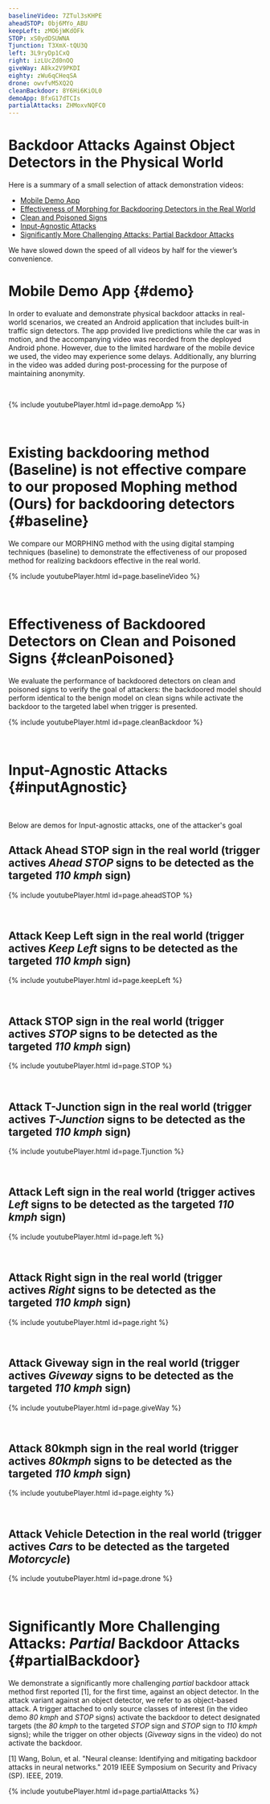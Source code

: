 ```yaml
---
baselineVideo: 7ZTul3sKHPE
aheadSTOP: 0bj6MYo_ABU
keepLeft: zMO6jWKdOFk
STOP: xS0ydDSUWNA 
Tjunction: T3XmX-tQU3Q
left: 3L9ryDp1CxQ
right: izLUcZd0nOQ
giveWay: A8kx2V9PKDI
eighty: zWu6qCHeqSA
drone: owvfvM5XQ2Q
cleanBackdoor: 8Y6Hi6KiOL0
demoApp: BfxG17dTCIs
partialAttacks: ZHMoxvNQFC0
---
```



# Backdoor Attacks Against Object Detectors in the Physical World 


Here is a summary of a small selection of attack demonstration videos:

- [Mobile Demo App](#demo)
- [Effectiveness of Morphing for Backdooring Detectors in the Real World](#baseline)
- [Clean and Poisoned Signs](#cleanPoisoned)
- [Input-Agnostic Attacks](#inputAgnostic)
- [Significantly More Challenging Attacks: Partial Backdoor Attacks](#partialBackdoor)

We have slowed down the speed of all videos by half for the viewer’s convenience.

# Mobile Demo App {#demo}


In order to evaluate and demonstrate physical backdoor attacks in real-world scenarios, we created an Android application that includes built-in traffic sign detectors. The app provided live predictions while the car was in motion, and the accompanying video was recorded from the deployed Android phone. However, due to the limited hardware of the mobile device we used, the video may experience some delays. Additionally, any blurring in the video was added during post-processing for the purpose of maintaining anonymity.

&nbsp;

<a name="demoAppSec"></a>


{% include youtubePlayer.html id=page.demoApp %}


&nbsp;&nbsp;

# Existing backdooring method (Baseline) is not effective compare to our proposed Mophing method (Ours) for backdooring detectors {#baseline}


We compare our MORPHING method  with the using digital stamping techniques (baseline) to demonstrate the effectiveness of our proposed method for realizing backdoors effective in the real world.

<!-- &nbsp; -->

<a name="baselineVideoSec"></a>


{% include youtubePlayer.html id=page.baselineVideo %}

&nbsp;&nbsp;

# Effectiveness of Backdoored Detectors on Clean and Poisoned Signs {#cleanPoisoned}

<a name="cleanBackdoorSec"></a>

We evaluate the performance of backdoored detectors on clean and poisoned signs to verify the goal of attackers: the backdoored model should perform identical to the benign model on clean signs while activate the backdoor to the targeted label when trigger is presented.

<!-- &nbsp;  -->

{% include youtubePlayer.html id=page.cleanBackdoor %}

&nbsp;&nbsp;


# Input-Agnostic Attacks {#inputAgnostic}
&nbsp;

Below are demos for Input-agnostic attacks, one of the attacker's goal

<!-- &nbsp; -->
## Attack Ahead STOP sign in the real world (trigger actives *Ahead STOP* signs to be detected as the targeted *110 kmph* sign)

<a name="aheadSTOPSec"></a>

{% include youtubePlayer.html id=page.aheadSTOP %}

&nbsp;&nbsp;

## Attack Keep Left sign in the real world (trigger actives *Keep Left* signs to be detected as the targeted *110 kmph* sign)

<a name="aheadSTOPSec"></a>

{% include youtubePlayer.html id=page.keepLeft %}

&nbsp;&nbsp;

## Attack STOP sign in the real world (trigger actives *STOP* signs to be detected as the targeted *110 kmph* sign)

<a name="STOPSec"></a>

{% include youtubePlayer.html id=page.STOP %}

&nbsp;&nbsp;

## Attack T-Junction sign in the real world (trigger actives *T-Junction* signs to be detected as the targeted *110 kmph* sign)

<a name="TjunctionSec"></a>

{% include youtubePlayer.html id=page.Tjunction %}

&nbsp;&nbsp;

## Attack Left sign in the real world (trigger actives *Left* signs to be detected as the targeted *110 kmph* sign)

<a name="leftSec"></a>

{% include youtubePlayer.html id=page.left %}

&nbsp;&nbsp;

## Attack Right sign in the real world (trigger actives *Right* signs to be detected as the targeted *110 kmph* sign)

<a name="rightSec"></a>

{% include youtubePlayer.html id=page.right %}

&nbsp;&nbsp;

## Attack Giveway sign in the real world (trigger actives *Giveway* signs to be detected as the targeted *110 kmph* sign)

<a name="giveWaySec"></a>

{% include youtubePlayer.html id=page.giveWay %}

&nbsp;&nbsp;

## Attack 80kmph sign in the real world (trigger actives *80kmph* signs to be detected as the targeted *110 kmph* sign)

<a name="eightySec"></a>

{% include youtubePlayer.html id=page.eighty %}

&nbsp;&nbsp;

## Attack Vehicle Detection in the real world (trigger actives *Cars* to be detected as the targeted *Motorcycle*)

<a name="droneSec"></a>

{% include youtubePlayer.html id=page.drone %}



&nbsp;&nbsp;
# Significantly More Challenging Attacks: *Partial* Backdoor Attacks {#partialBackdoor}

We demonstrate a significantly more challenging *partial* backdoor attack method first reported [1], for the first time, against an object detector. In the attack variant against an object detector, we refer to as object-based attack. A trigger attached to only source classes of interest (in the video demo *80 kmph* and *STOP* signs) activate the backdoor to detect designated targets (the *80 kmph* to the targeted *STOP* sign and *STOP* sign to *110 kmph* signs); while the trigger on other objects (*Giveway* signs in the video) do not activate the backdoor.

[1] Wang, Bolun, et al. "Neural cleanse: Identifying and mitigating backdoor attacks in neural networks." 2019 IEEE Symposium on Security and Privacy (SP). IEEE, 2019.


<a name="partialSec"></a>
{% include youtubePlayer.html id=page.partialAttacks %}

